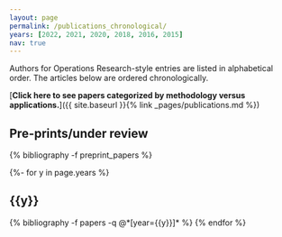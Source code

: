 ```yaml
---
layout: page
permalink: /publications_chronological/
years: [2022, 2021, 2020, 2018, 2016, 2015]
nav: true
---
```



Authors for Operations Research-style entries are listed in alphabetical order. 
The articles below are ordered chronologically. 


[**Click here to see papers categorized by methodology versus applications.**]({{ site.baseurl }}{% link _pages/publications.md %})




<div class="publications">


<h2 id="preprints" class="year">Pre-prints/under review</h2>
{% bibliography -f preprint_papers %}


{%- for y in page.years %}
  <h2 class="year">{{y}}</h2>
  {% bibliography -f papers -q @*[year={{y}}]* %}
{% endfor %}




</div>




